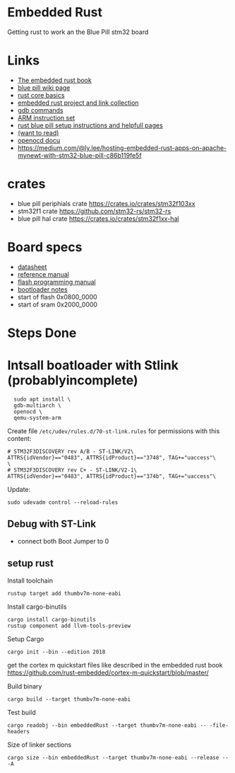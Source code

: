# Embedded Rust
Getting rust to work an the Blue Pill stm32 board

# Links
- [The embedded rust book](https://rust-embedded.github.io/book/intro/index.html)
- [blue pill wiki page](https://wiki.stm32duino.com/index.php?title=Blue_Pill)
- [rust core basics](https://os.phil-opp.com/freestanding-rust-binary/)
- [embedded rust project and link collection](https://github.com/rust-embedded/awesome-embedded-rust)
- [gdb commands](https://darkdust.net/files/GDB%20Cheat%20Sheet.pdf)
- [ARM instruction set](http://www.peter-cockerell.net/aalp/html/ch-3.html)
- [rust blue pill setup instructions and helpfull pages](https://github.com/lupyuen/stm32-blue-pill-rust)
- [(want to read)](http://blog.japaric.io/brave-new-io/)
- [openocd docu](http://openocd.org/doc-release/pdf/openocd.pdf)
- https://medium.com/@ly.lee/hosting-embedded-rust-apps-on-apache-mynewt-with-stm32-blue-pill-c86b119fe5f

# crates
- blue pill periphials crate https://crates.io/crates/stm32f103xx
- stm32f1 crate https://github.com/stm32-rs/stm32-rs
- blue pill hal crate https://crates.io/crates/stm32f1xx-hal

# Board specs
- [datasheet](https://www.st.com/resource/en/datasheet/stm32f103c8.pdf)
- [reference manual](https://www.st.com/content/ccc/resource/technical/document/reference_manual/59/b9/ba/7f/11/af/43/d5/CD00171190.pdf/files/CD00171190.pdf/jcr:content/translations/en.CD00171190.pdf)
- [flash programming manual](https://www.st.com/content/ccc/resource/technical/document/programming_manual/10/98/e8/d4/2b/51/4b/f5/CD00283419.pdf/files/CD00283419.pdf/jcr:content/translations/en.CD00283419.pdf)
- [bootloader notes](https://www.st.com/content/ccc/resource/technical/document/application_note/b9/9b/16/3a/12/1e/40/0c/CD00167594.pdf/files/CD00167594.pdf/jcr:content/translations/en.CD00167594.pdf)
- start of flash 0x0800_0000
- start of sram 0x2000_0000

# Steps Done
# Intsall boatloader with Stlink (probablyincomplete)
```
  sudo apt install \
  gdb-multiarch \
  openocd \
  qemu-system-arm
```

Create file ``/etc/udev/rules.d/70-st-link.rules`` for permissions with this content:
```
# STM32F3DISCOVERY rev A/B - ST-LINK/V2\
ATTRS{idVendor}=="0483", ATTRS{idProduct}=="3748", TAG+="uaccess"\
\
# STM32F3DISCOVERY rev C+ - ST-LINK/V2-1\
ATTRS{idVendor}=="0483", ATTRS{idProduct}=="374b", TAG+="uaccess"\
```

Update:
```
sudo udevadm control --reload-rules
```

## Debug with ST-Link
- connect both Boot Jumper to 0

## setup rust
Install toolchain
```
rustup target add thumbv7m-none-eabi
```
Install cargo-binutils
```
cargo install cargo-binutils
rustup component add llvm-tools-preview
```
Setup Cargo 
```
cargo init --bin --edition 2018
```

get the cortex m quickstart files like described in the embedded rust book  
https://github.com/rust-embedded/cortex-m-quickstart/blob/master/
  
Build binary
```
cargo build --target thumbv7m-none-eabi
```

Test build
```
cargo readobj --bin embeddedRust --target thumbv7m-none-eabi -- -file-headers
```

Size of linker sections
```
cargo size --bin embeddedRust --target thumbv7m-none-eabi --release -- -A
```
